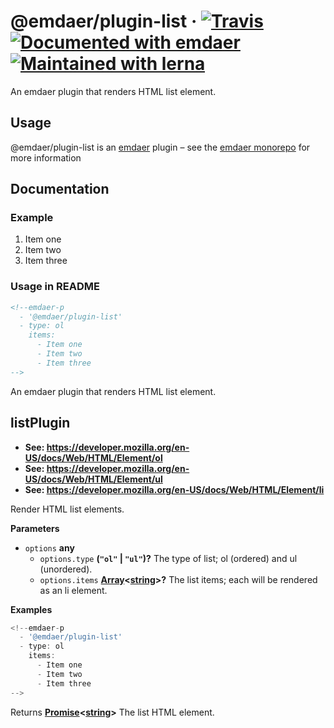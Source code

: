 <!--
  This file was generated by emdaer

  Its template can be found at .emdaer/README.emdaer.md
-->

<h1 id="-emdaer-plugin-list-travis-documented-with-emdaer-maintained-with-lerna">@emdaer/plugin-list · <a href="https://travis-ci.org/emdaer/emdaer/"><img src="https://img.shields.io/travis/emdaer/emdaer.svg?style=flat-square" alt="Travis"></a> <a href="https://github.com/emdaer/emdaer"><img src="https://img.shields.io/badge/📓-documented%20with%20emdaer-F06632.svg?style=flat-square" alt="Documented with emdaer"></a> <a href="https://lernajs.io/"><img src="https://img.shields.io/badge/🐉-maintained%20with%20lerna-cc00ff.svg?style=flat-square" alt="Maintained with lerna"></a></h1>
<p>An emdaer plugin that renders HTML list element.</p>
<h2 id="usage">Usage</h2>
<p>@emdaer/plugin-list is an <a href="https://github.com/emdaer/emdaer/">emdaer</a> plugin – see the <a href="https://github.com/emdaer/emdaer/">emdaer monorepo</a> for more information</p>
<h2 id="documentation">Documentation</h2>
<h3 id="example">Example</h3>
<ol>
<li>Item one</li>
<li>Item two</li>
<li>Item three</li>
</ol>

<h3 id="usage-in-readme">Usage in README</h3>

```md
<!--emdaer-p
  - '@emdaer/plugin-list'
  - type: ol
    items:
      - Item one
      - Item two
      - Item three
-->
```
<p>An emdaer plugin that renders HTML list element.</p>
<!-- Generated by documentation.js. Update this documentation by updating the source code. -->
<h2 id="listplugin">listPlugin</h2>
<ul>
<li><strong>See: <a href="https://developer.mozilla.org/en-US/docs/Web/HTML/Element/ol">https://developer.mozilla.org/en-US/docs/Web/HTML/Element/ol</a></strong></li>
<li><strong>See: <a href="https://developer.mozilla.org/en-US/docs/Web/HTML/Element/ul">https://developer.mozilla.org/en-US/docs/Web/HTML/Element/ul</a></strong></li>
<li><strong>See: <a href="https://developer.mozilla.org/en-US/docs/Web/HTML/Element/li">https://developer.mozilla.org/en-US/docs/Web/HTML/Element/li</a></strong></li>
</ul>
<p>Render HTML list elements.</p>
<p><strong>Parameters</strong></p>
<ul>
<li><code>options</code> <strong>any</strong> <ul>
<li><code>options.type</code> <strong>(<code>&quot;ol&quot;</code> | <code>&quot;ul&quot;</code>)?</strong> The type of list; ol (ordered) and ul (unordered).</li>
<li><code>options.items</code> <strong><a href="https://developer.mozilla.org/en-US/docs/Web/JavaScript/Reference/Global_Objects/Array">Array</a>&lt;<a href="https://developer.mozilla.org/en-US/docs/Web/JavaScript/Reference/Global_Objects/String">string</a>&gt;?</strong> The list items; each will be rendered as an li element.</li>
</ul>
</li>
</ul>
<p><strong>Examples</strong></p>

```javascript
<!--emdaer-p
  - '@emdaer/plugin-list'
  - type: ol
    items:
      - Item one
      - Item two
      - Item three
-->
```
<p>Returns <strong><a href="https://developer.mozilla.org/en-US/docs/Web/JavaScript/Reference/Global_Objects/Promise">Promise</a>&lt;<a href="https://developer.mozilla.org/en-US/docs/Web/JavaScript/Reference/Global_Objects/String">string</a>&gt;</strong> The list HTML element.</p>
